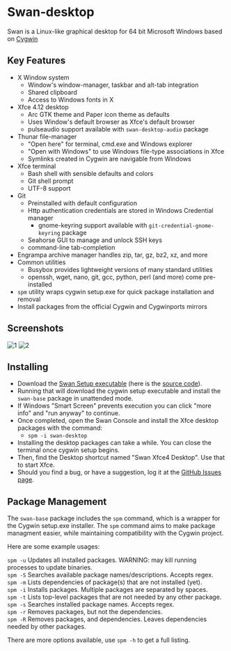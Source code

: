 # Swan-desktop

Swan is a Linux-like graphical desktop for 64 bit Microsoft Windows based on [Cygwin](http://www.cygwin.com/)

## Key Features

- X Window system
  - Window's window-manager, taskbar and alt-tab integration
  - Shared clipboard
  - Access to Windows fonts in X
- Xfce 4.12 desktop
  - Arc GTK theme and Paper icon theme as defaults
  - Uses Window's default browser as Xfce's default browser
  - pulseaudio support available with `swan-desktop-audio` package
- Thunar file-manager
  - "Open here" for terminal, cmd.exe and Windows explorer
  - "Open with Windows" to use Windows file-type associations in Xfce
  - Symlinks created in Cygwin are navigable from Windows
- Xfce terminal
  - Bash shell with sensible defaults and colors
  - Git shell prompt
  - UTF-8 support
- Git
  - Preinstalled with default configuration
  - Http authentication credentials are stored in Windows Credential manager
    - gnome-keyring support available with `git-credential-gnome-keyring` package
  - Seahorse GUI to manage and unlock SSH keys
  - command-line tab-completion
- Engrampa archive manager handles zip, tar, gz, bz2, xz, and more
- Common utilities
  - Busybox provides lightweight versions of many standard utilities
  - openssh, wget, nano, git, gcc, python, perl (and more) come pre-installed
- `spm` utility wraps cygwin setup.exe for quick package installation and removal
- Install packages from the official Cygwin and Cygwinports mirrors

## Screenshots
![1](http://www.starlig.ht/public/xfce4-win10.png)
![2](http://www.starlig.ht/public/xfce4-win10_2.png)

## Installing

- Download the [Swan Setup executable](http://sirius.starlig.ht/SwanSetup.exe) (here is the [source code](https://github.com/starlight/swan-base/blob/master/SwanSetup.nsi)).  
- Running that will download the cygwin setup executable and install the `swan-base` package in unattended mode.
- If Windows "Smart Screen" prevents execution you can click "more info" and "run anyway" to continue.
- Once completed, open the Swan Console and install the Xfce desktop packages with the command:
  - `spm -i swan-desktop`
- Installing the desktop packages can take a while.  You can close the terminal once cygwin setup begins.
- Then, find the Desktop shortcut named "Swan Xfce4 Desktop".  Use that to start Xfce.
- Should you find a bug, or have a suggestion, log it at the [GitHub Issues page](https://github.com/starlight/swan-desktop/issues).

## Package Management

The `swan-base` package includes the `spm` command, which is a wrapper for the Cygwin setup.exe installer.  The `spm` command aims to make package managment easier, while maintaining compatibility with the Cygwin project.

Here are some example usages:

`spm -u` Updates all installed packages.  WARNING: may kill running processes to update binaries.  
`spm -S` Searches available package names/descriptions. Accepts regex.  
`spm -m` Lists dependencies of package(s) that are not installed (yet).  
`spm -i` Installs packages. Multiple packages are separated by spaces.  
`spm -t` Lists top-level packages that are not needed by any other package.  
`spm -s` Searches installed package names.  Accepts regex.  
`spm -r` Removes packages, but not the dependencies.  
`spm -R` Removes packages, and dependencies.  Leaves dependencies needed by other packages.  

There are more options available, use `spm -h` to get a full listing.

